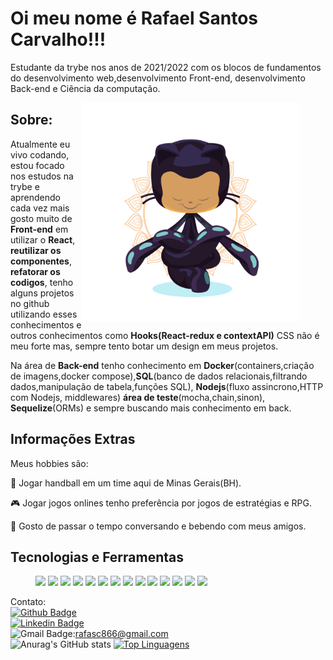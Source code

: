 <h1>Oi meu nome é Rafael Santos Carvalho!!!</h1>

<p>Estudante da trybe nos anos de 2021/2022 com os blocos de fundamentos do desenvolvimento web,desenvolvimento Front-end, desenvolvimento Back-end e Ciência da computação.</p>

<figure>
  <img alt="Imgprofile" align="right" src="yogitocat.png" width=350px />
</figure>

<section>
  <h2>Sobre:</h2>
  <p>Atualmente eu vivo codando, estou focado nos estudos na trybe e aprendendo cada vez mais gosto muito de <strong>Front-end</strong> em utilizar o <strong>React</strong>, <strong>reutilizar os  componentes</strong>, <strong>refatorar os codigos</strong>, tenho alguns projetos no github utilizando esses conhecimentos e outros conhecimentos como <strong>Hooks(React-redux e contextAPI)</strong> CSS não é meu forte mas, sempre tento botar um design em meus projetos. </p>
  <p>Na área de <strong>Back-end</strong> tenho conhecimento em <strong>Docker</strong>(containers,criação de imagens,docker compose),<strong>SQL</strong>(banco de dados relacionais,filtrando dados,manipulação de tabela,funções SQL), <strong>Nodejs</strong>(fluxo assincrono,HTTP com Nodejs, middlewares) <strong>área de teste</strong>(mocha,chain,sinon), <strong>Sequelize</strong>(ORMs) e sempre buscando mais conhecimento em back.</p>
</section>

<section>
  <h2>Informações Extras</h2>
  <p>Meus hobbies são:</p>
  <p>🤾 Jogar handball em um time aqui de Minas Gerais(BH).</p>
  <p>🎮 Jogar jogos onlines tenho preferência por jogos de estratégias e RPG.</p>
  <p>🍺 Gosto de passar o tempo conversando e bebendo com meus amigos. </p>
</section>
<section>
  <h2>Tecnologias e Ferramentas</h2>
  <figure>
    <img width=90px src="https://upload.wikimedia.org/wikipedia/commons/3/35/Tux.svg"/>
    <img width=100px src="https://upload.wikimedia.org/wikipedia/commons/6/61/HTML5_logo_and_wordmark.svg"/>
    <img width=175px src="https://marcas-logos.net/wp-content/uploads/2020/11/JavaScript-logo.png"/>
    <img width=80px src="https://logodownload.org/wp-content/uploads/2017/04/css-3-logo.png"/>
    <img width=100px src="https://git-scm.com/images/logos/logomark-orange@2x.png" />
    <img width=100px src="https://upload.wikimedia.org/wikipedia/commons/a/a7/React-icon.svg" />
    <img width=100px src="https://d33wubrfki0l68.cloudfront.net/0834d0215db51e91525a25acf97433051f280f2f/c30f5/img/redux.svg" />
    <img width=100px src="https://nodejs.org/static/images/logos/nodejs-new-pantone-black.svg" />
    <img width=120px src="https://maisgeek.com/wp-content/uploads/2021/07/075c8694.jpeg" />
    <img width=120px src="https://jestjs.io/pt-BR/img/opengraph.png" />
    <img width=120px src="https://i0.wp.com/podprogramar.com.br/wp-content/uploads/2019/06/sql_.png" />
    <img width=120px src="https://www.portalgsti.com.br/media/uploads/marcomascarenhas/banco-de-dados-mysql.jpg" />
    <img width=185px src="https://marcofranssen.nl/images/681b1f62be27d6c8f99eb491c473786a4b716aab.png" />
    <img width=130px src="https://google.github.io/sqlcommenter/images/sequelize-logo.png" />
  </figure>
</section>

Contato: <br/>
[![Github Badge](https://img.shields.io/badge/GitHub-100000?style=for-the-badge&logo=github&logoColor=white)](https://github.com/Oieusouopi) <br/>
[![Linkedin Badge](https://img.shields.io/badge/-LinkedIn-blue?style=flat-square&logo=Linkedin&logoColor=white&link=https://www.linkedin.com/in/)](https://www.linkedin.com/in/rafael-santos-a84a35200/) <br/>
![Gmail Badge](https://img.shields.io/badge/Gmail-D14836?style=for-the-badge&logo=gmail&logoColor=white):rafasc866@gmail.com <br/>
![Anurag's GitHub stats](https://github-readme-stats.vercel.app/api?username=Oieusouopi&show_icons=true&theme=dark)
[![Top Linguagens](https://github-readme-stats.vercel.app/api/top-langs/?username=Oieusouopi&layout=compact)](https://github.com/anuraghazra/github-readme-stats)  
